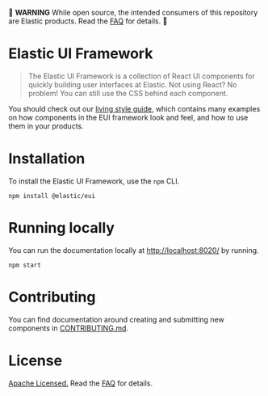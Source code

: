 🚨 **WARNING** While open source, the intended consumers of this repository are Elastic products. Read the [FAQ][faq] for details. 🚨

# Elastic UI Framework

> The Elastic UI Framework is a collection of React UI components for quickly building user interfaces
> at Elastic. Not using React? No problem! You can still use the CSS behind each component.

You should check out our [living style guide][docs], which contains many examples on how components in the EUI framework look and feel, and how to use them in your products.

# Installation

To install the Elastic UI Framework, use the `npm` CLI.

```
npm install @elastic/eui
```

# Running locally

You can run the documentation locally at [http://localhost:8020/](http://localhost:8030/) by running.

```
npm start
```

# Contributing

You can find documentation around creating and submitting new components in [CONTRIBUTING.md](CONTRIBUTING.md).

# License

[Apache Licensed.][license] Read the [FAQ][faq] for details.

[license]: LICENSE.md
[faq]: FAQ.md
[docs]: https://eui.now.sh
